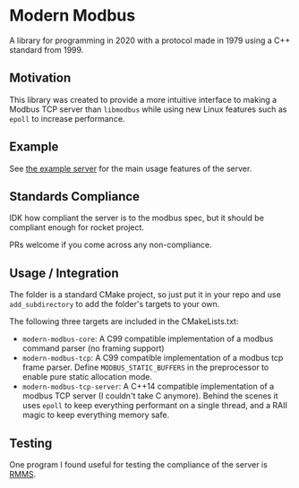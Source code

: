 # Modern Modbus
A library for programming in 2020 with a protocol made in 1979 using a
C++ standard from 1999.

## Motivation
This library was created to provide a more intuitive interface to making a Modbus TCP server than
`libmodbus` while using new Linux features such as `epoll` to increase performance.

## Example
See [the example server](example/main.cpp) for the main usage features of the server.

## Standards Compliance
IDK how compliant the server is to the modbus spec, but it should be compliant enough for rocket project.

PRs welcome if you come across any non-compliance.

## Usage / Integration
The folder is a standard CMake project, so just put it in your repo and use `add_subdirectory` to add
the folder's targets to your own.

The following three targets are included in the CMakeLists.txt:
* `modern-modbus-core`: A C99 compatible implementation of a modbus command parser (no framing support)
* `modern-modbus-tcp`: A C99 compatible implementation of a modbus tcp frame parser. Define `MODBUS_STATIC_BUFFERS`
in the preprocessor to enable pure static allocation mode.
* `modern-modbus-tcp-server`: A C++14 compatible implementation of a modbus TCP server (I couldn't take C anymore).
Behind the scenes it uses `epoll` to keep everything performant on a single thread, and a RAII magic to keep everything
memory safe.

## Testing
One program I found useful for testing the compliance of the server is 
[RMMS](http://en.radzio.dxp.pl/modbus-master-simulator/).